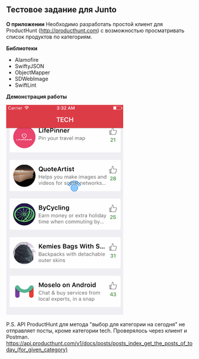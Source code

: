 ## Тестовое задание для Junto

**О приложении**
Необходимо разработать простой клиент для ProductHunt (http://producthunt.com) с
возможностью просматривать список продуктов по категориям.



**Библиотеки**

- Alamofire
- SwiftyJSON
- ObjectMapper
- SDWebImage
- SwiftLint

**Демонстрация работы**

![](https://github.com/glebsigal/ProductHunt-for-Junto/blob/master/preview.gif)

P.S.
API ProductHunt для метода "выбор для категории на сегодня" не отправляет посты, кроме категории tech. 
Проверялось через клиент и Postman.
https://api.producthunt.com/v1/docs/posts/posts_index_get_the_posts_of_today_(for_given_category)
